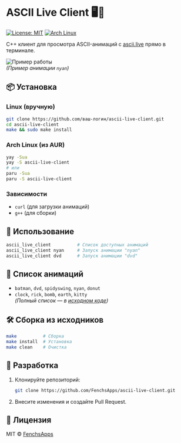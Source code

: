 
# ASCII Live Client 🖥️🎨

[![License: MIT](https://img.shields.io/badge/License-MIT-yellow.svg)](https://opensource.org/licenses/MIT)
[![Arch Linux](https://img.shields.io/badge/Arch_Linux-Package-blue?logo=arch-linux)](https://aur.archlinux.org/packages/ascii-live-client)

C++ клиент для просмотра ASCII-анимаций с [ascii.live](https://ascii.live) прямо в терминале.

![Пример работы](https://ascii.live/examples/nyan.gif)  
*(Пример анимации `nyan`)*

## 📦 Установка

### Linux (вручную)
```bash
git clone https://github.com/ваш-логин/ascii-live-client.git
cd ascii-live-client
make && sudo make install
```

### Arch Linux (из AUR)
```bash
yay -Sua
yay -S ascii-live-client
# или
paru -Sua
paru -S ascii-live-client
```

### Зависимости
- `curl` (для загрузки анимаций)
- `g++` (для сборки)

## 🚀 Использование
```bash
ascii_live_client          # Список доступных анимаций
ascii_live_client nyan     # Запуск анимации "nyan"
ascii_live_client dvd      # Запуск анимации "dvd"
```

## 📜 Список анимаций
- `batman`, `dvd`, `spidyswing`, `nyan`, `donut`
- `clock`, `rick`, `bomb`, `earth`, `kitty`  
*(Полный список — в [исходном коде](src/ascii_live_client.cpp))*

## 🛠️ Сборка из исходников
```bash
make          # Сборка
make install  # Установка
make clean    # Очистка
```

## 🤝 Разработка
1. Клонируйте репозиторий:
   ```bash
   git clone https://github.com/FenchsApps/ascii-live-client.git
   ```
2. Внесите изменения и создайте Pull Request.

## 📜 Лицензия
MIT © [FenchsApps](https://github.com/ваш-логин)
```

